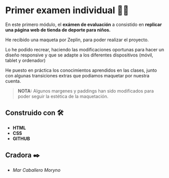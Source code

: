 # Primer examen individual 👏🏼

En este primero módulo, el **exámen de evaluación** a consistido en **replicar una página web de tienda de deporte para niños.**

He recibido una maqueta por Zeplin, para poder realizar el proyecto.

Lo he podido recrear, haciendo las modificaciones oportunas para hacer un diseño responsive y que se adapte a los diferentes dispositivos (móvil, tablet y ordenador)

He puesto en práctica los conocimientos aprendidos en las clases, junto con algunas transiciones extras que podiamos maquetar por nuestra cuenta.

> **NOTA:** Algunos margenes y paddings han sido modificados para poder seguir la estética de la maquetación.

## Construido con 🛠️
- **HTML**
- **CSS**
- **GITHUB**

## Cradora ✒️

- *Mar Caballero Moryno*